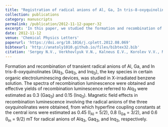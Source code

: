 ```yaml
---
title: "Registration of radical anions of Al, Ga, In tris-8-oxyquinolinates by magnetosensitive and spectrally resolved recombination luminescence in benzene solutions"
collection: publications
category: manuscripts
permalink: /publication/2012-11-12-paper-32
excerpt: 'In this paper, we studied the formation and recombination of transient radical anions of Al, Ga, and In tris-8-oxyquinolinates'
date: 2012-11-12
venue: 'Chemical Physics Letters'
paperurl: 'https://doi.org/10.1016/j.cplett.2012.08.069'
bibtexurl: 'http://anatoly1010.github.io/files/bibtex32.bib'
citation: 'Sergey N.V., Verkhovlyuk V.N., Kalneus E.V., Korolev V.V., Melnikov A.R., Burdukov A.B., Stass D.V., Molin Y.N. &quot;Registration of radical anions of Al, Ga, In tris-8-oxyquinolinates by magnetosensitive and spectrally resolved recombination luminescence in benzene solutions&quot; <i>Chem. Phys. Lett.</i>. 2012. 442. P. 32-37.'
---
```

Formation and recombination of transient radical anions of Al, Ga, and In tris-8-oxyquinolinates (Alq<sub>3</sub>, Gaq<sub>3</sub>, and Inq<sub>3</sub>), the key species in certain organic electroluminescing devices, was studied in X-irradiated benzene solution. The spectra of recombination luminescence were obtained and effective yields of recombination luminescence referred to Alq<sub>3</sub> were estimated as 0.3 (Gaq<sub>3</sub>) and 0.15 (Inq<sub>3</sub>). Magnetic field effects in recombination luminescence involving the radical anions of the three oxyquinolinates were obtained, from which hyperfine coupling constants at the central ions were estimated as 0.45 (I<sub>Al</sub> = 5/2), 0.8 (I<sub>Ga</sub> = 3/2), and 0.6 (I<sub>In</sub> = 9/2) mT for radical anions of Alq<sub>3</sub>, Gaq<sub>3</sub>, and Inq<sub>3</sub>, respectively.